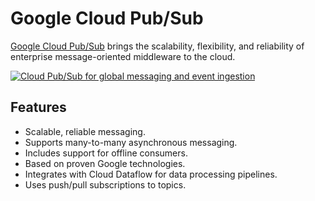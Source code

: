 # Google Cloud Pub/Sub

[Google Cloud Pub/Sub](https://cloud.google.com/pubsub/docs/overview) brings the scalability, flexibility, and reliability of enterprise message-oriented middleware to the cloud.

[![Cloud Pub/Sub for global messaging and event ingestion](https://cloud.google.com/images/pubsub/global-messaging-and-event-ingestion.png)](https://cloud.google.com/pubsub/)

## Features

* Scalable, reliable messaging.
* Supports many-to-many asynchronous messaging.
* Includes support for offline consumers.
* Based on proven Google technologies.
* Integrates with Cloud Dataflow for data processing pipelines.
* Uses push/pull subscriptions to topics.
